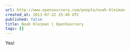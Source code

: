 ```yaml
---
url: http://www.opensourcery.com/people/noah-kleiman
created_at: 2011-07-22 15:44 UTC
published: false
title: Noah Kleiman | OpenSourcery
tags: []
---
```


Yes!
